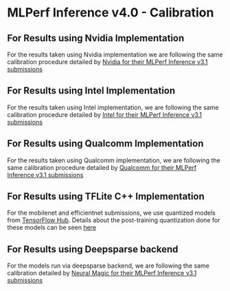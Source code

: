 # MLPerf Inference v4.0 - Calibration


## For Results using Nvidia Implementation

For the results taken using Nvidia implementation we are following the same calibration procedure detailed by [Nvidia for their MLPerf Inference v3.1 submissions](https://github.com/mlcommons/inference_results_v3.1/blob/master/closed/NVIDIA/documentation/calibration.md)

## For Results using Intel Implementation

For the results taken using Intel implementation, we are following the same calibration procedure detailed by [Intel for their MLPerf Inference v3.1 submissions](https://github.com/mlcommons/inference_results_v3.1/blob/master/closed/Intel/calibration)

## For Results using Qualcomm Implementation

For the results taken using Qualcomm implementation, we are following the same calibration procedure detailed by [Qualcomm for their MLPerf Inference v3.1 submissions](https://github.com/mlcommons/inference_results_v3.1/blob/master/closed/Qualcomm/calibration.md)

## For Results using TFLite C++ Implementation

For the mobilenet and efficientnet submissions, we use quantized models from [TensorFlow Hub](https://tfhub.dev/). Details about the post-training quantization done for these models can be seen [here](
https://www.tensorflow.org/lite/performance/post_training_quantization#full_integer_quantization_of_weights_and_activations)

## For Results using Deepsparse backend

For the models run via deepsparse backend, we are following the same calibration detailed by [Neural Magic for their MLPerf Inference v3.1 submissions](https://github.com/mlcommons/inference_results_v3.1/blob/main/open/NeuralMagic/calibration.md)
